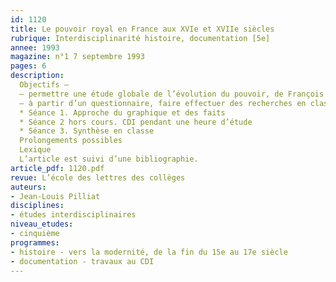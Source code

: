 ```yaml
---
id: 1120
title: Le pouvoir royal en France aux XVIe et XVIIe siècles 
rubrique: Interdisciplinarité histoire, documentation [5e]
annee: 1993
magazine: n°1 7 septembre 1993
pages: 6
description: 
  Objectifs – 
  – permettre une étude globale de l’évolution du pouvoir, de François Ier à Louis XIV, grâce à un graphique chronologique (donné en fin d’article)
  – à partir d’un questionnaire, faire effectuer des recherches en classe et au CDI
  * Séance 1. Approche du graphique et des faits
  * Séance 2 hors cours. CDI pendant une heure d’étude
  * Séance 3. Synthèse en classe
  Prolongements possibles
  Lexique
  L’article est suivi d’une bibliographie.
article_pdf: 1120.pdf
revue: L’école des lettres des collèges
auteurs:
- Jean-Louis Pilliat
disciplines:
- études interdisciplinaires
niveau_etudes:
- cinquième
programmes:
- histoire - vers la modernité, de la fin du 15e au 17e siècle
- documentation - travaux au CDI
---
```

